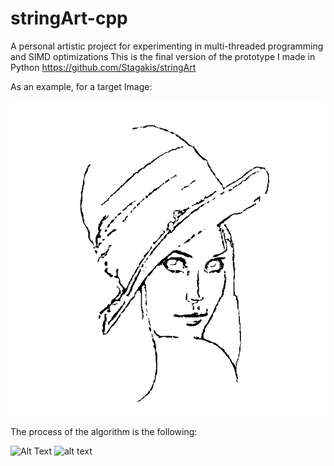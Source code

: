 # stringArt-cpp
A personal artistic project for experimenting in multi-threaded programming and SIMD optimizations This is the final version of the prototype I made in Python https://github.com/Stagakis/stringArt

As an example, for a target Image:

![plot](./target.png)

The process of the algorithm is the following:

![Alt Text](https://media.giphy.com/media/1U4vDnTgt4NnfAUHPO/giphy.gif)
![alt text](https://media.giphy.com/media/1U4vDnTgt4NnfAUHPO/source.gif "Logo Title Text 1")

